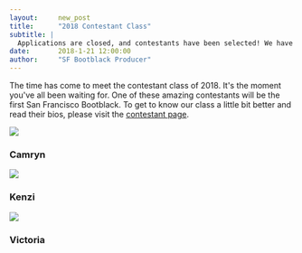 ```yaml
---
layout:     new_post
title:      "2018 Contestant Class"
subtitle: |
  Applications are closed, and contestants have been selected! We have an amazing first class for San Francisco Bootblack!
date:       2018-1-21 12:00:00
author:     "SF Bootblack Producer"
---
```


<p>
The time has come to meet the contestant class of 2018. It's the moment you've all been waiting for. One of these amazing contestants will be the first San Francisco Bootblack. To get to know our class a little bit better and read their bios, please visit the <a href="/2018/contestants"> contestant page</a>.

</p>

<div class="row">
  <div class="col-4 text-center">
    <img class="img-fluid" src="{{site.data.contest_2018.contestants.camryn.photo}}"/>
    <h3> Camryn </h3>
  </div>
  <div class="col-4 text-center">
    <img class="img-fluid" src="{{site.data.contest_2018.contestants.kenzi.photo}}"/>
    <h3> Kenzi </h3>
  </div>
  <div class="col-4 text-center">
    <img class="img-fluid" src="{{site.data.contest_2018.contestants.victoria.photo}}"/>
    <h3> Victoria </h3>
  </div>
</div>
